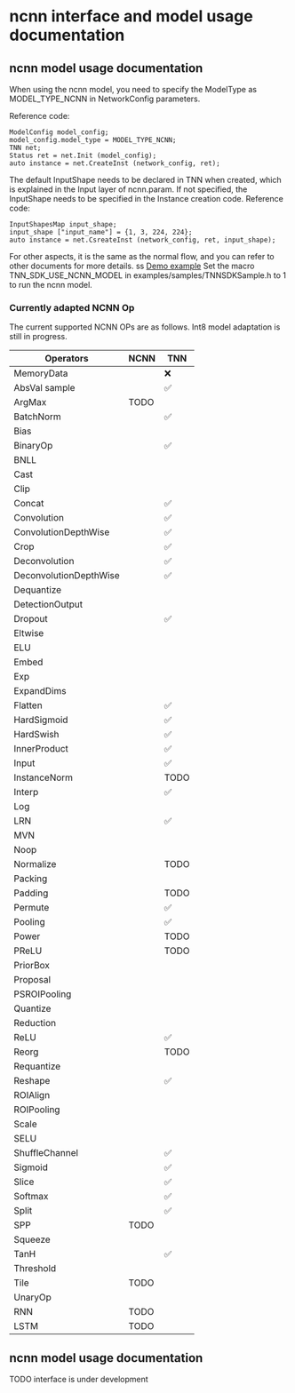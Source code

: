 # ncnn interface and model usage documentation

## ncnn model usage documentation

When using the ncnn model, you need to specify the ModelType as MODEL_TYPE_NCNN in NetworkConfig parameters.

Reference code:
    
    ModelConfig model_config;
    model_config.model_type = MODEL_TYPE_NCNN;
    TNN net;
    Status ret = net.Init (model_config);
    auto instance = net.CreateInst (network_config, ret);

The default InputShape needs to be declared in TNN when created, which is explained in the Input layer of ncnn.param. If not specified, the InputShape needs to be specified in the Instance creation code.
Reference code:

    InputShapesMap input_shape;
    input_shape ["input_name"] = {1, 3, 224, 224};
    auto instance = net.CsreateInst (network_config, ret, input_shape);

For other aspects, it is the same as the normal flow, and you can refer to other documents for more details.
ss
[Demo example](./demo_en.md) Set the macro TNN_SDK_USE_NCNN_MODEL in examples/samples/TNNSDKSample.h to 1 to run the ncnn model.


### Currently adapted NCNN Op

The current supported NCNN OPs are as follows. Int8 model adaptation is still in progress.

| Operators                  |    NCNN   |   TNN   |
|----------------------------|-----------|---------|
|MemoryData                  |           |    ❌     |
|AbsVal                    sample  |           |    ✅     |
|ArgMax                      | TODO      |         |
|BatchNorm                   |           |    ✅     |
|Bias                        |           |         |
|BinaryOp                    |           |    ✅     |
|BNLL                        |           |         |
|Cast                        |           |         |
|Clip                        |           |         |
|Concat                      |           |    ✅     |
|Convolution                 |           |    ✅     |
|ConvolutionDepthWise        |           |    ✅     |
|Crop                        |           |    ✅     |
|Deconvolution               |           |    ✅     |
|DeconvolutionDepthWise      |           |    ✅     |
|Dequantize                  |           |         |
|DetectionOutput             |           |         |
|Dropout                     |           |    ✅     |
|Eltwise                     |           |         |
|ELU                         |           |         |
|Embed                       |           |         |
|Exp                         |           |         |
|ExpandDims                  |           |         |
|Flatten                     |           |    ✅     |
|HardSigmoid                 |           |    ✅     |
|HardSwish                   |           |    ✅     |
|InnerProduct                |           |    ✅     |
|Input                       |           |    ✅     |
|InstanceNorm                |           |    TODO     |
|Interp                      |           |    ✅     |
|Log                         |           |         |
|LRN                         |           |    ✅     |
|MVN                         |           |         |
|Noop                        |           |         |
|Normalize                   |           |    TODO    |
|Packing                     |           |         |
|Padding                     |           |    TODO     |
|Permute                     |           |    ✅     |
|Pooling                     |           |    ✅     |
|Power                       |           |    TODO     |
|PReLU                       |           |    TODO     |
|PriorBox                    |           |         |
|Proposal                    |           |         |
|PSROIPooling                |           |         |
|Quantize                    |           |         |
|Reduction                   |           |         |
|ReLU                        |           |    ✅     |
|Reorg                       |           |    TODO     |
|Requantize                  |           |         |
|Reshape                     |           |    ✅     |
|ROIAlign                    |           |         |
|ROIPooling                  |           |         |
|Scale                       |           |         |
|SELU                        |           |         |
|ShuffleChannel              |           |    ✅     |
|Sigmoid                     |           |    ✅     |
|Slice                       |           |    ✅     |
|Softmax                     |           |    ✅     |
|Split                       |           |    ✅     |
|SPP                         | TODO      |         |
|Squeeze                     |           |         |
|TanH                        |           |    ✅     |
|Threshold                   |           |         |
|Tile                        | TODO      |         |
|UnaryOp                     |           |         |
|RNN                         | TODO      |         |
|LSTM                        | TODO      |         |


## ncnn model usage documentation

TODO interface is under development